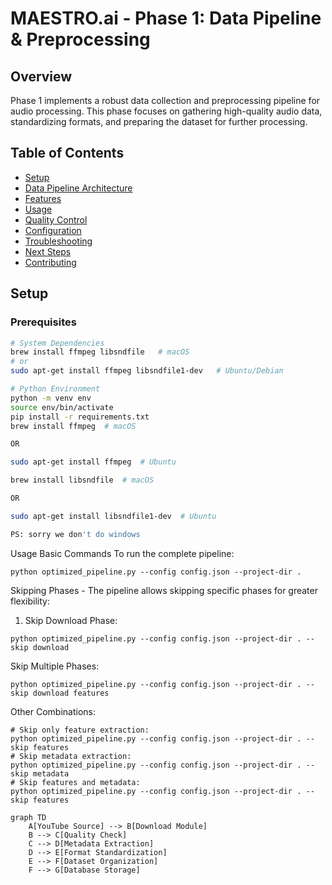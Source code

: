 # MAESTRO.ai - Phase 1: Data Pipeline & Preprocessing

## Overview
Phase 1 implements a robust data collection and preprocessing pipeline for audio processing. This phase focuses on gathering high-quality audio data, standardizing formats, and preparing the dataset for further processing.

## Table of Contents
- [Setup](#setup)
- [Data Pipeline Architecture](#data-pipeline-architecture)
- [Features](#features)
- [Usage](#usage)
- [Quality Control](#quality-control)
- [Configuration](#configuration)
- [Troubleshooting](#troubleshooting)
- [Next Steps](#next-steps)
- [Contributing](#contributing)

## Setup

### Prerequisites
```bash
# System Dependencies
brew install ffmpeg libsndfile   # macOS
# or
sudo apt-get install ffmpeg libsndfile1-dev   # Ubuntu/Debian

# Python Environment
python -m venv env
source env/bin/activate
pip install -r requirements.txt
brew install ffmpeg  # macOS

OR

sudo apt-get install ffmpeg  # Ubuntu

brew install libsndfile  # macOS

OR

sudo apt-get install libsndfile1-dev  # Ubuntu

PS: sorry we don't do windows
```

Usage
Basic Commands
To run the complete pipeline:

```
python optimized_pipeline.py --config config.json --project-dir .
```

Skipping Phases - 
The pipeline allows skipping specific phases for greater flexibility:

1. Skip Download Phase:

```
python optimized_pipeline.py --config config.json --project-dir . --skip download
```

Skip Multiple Phases:

```
python optimized_pipeline.py --config config.json --project-dir . --skip download features
```

Other Combinations:
```
# Skip only feature extraction:
python optimized_pipeline.py --config config.json --project-dir . --skip features
# Skip metadata extraction:
python optimized_pipeline.py --config config.json --project-dir . --skip metadata
# Skip features and metadata:
python optimized_pipeline.py --config config.json --project-dir . --skip features
```


```mermaid
graph TD
    A[YouTube Source] --> B[Download Module]
    B --> C[Quality Check]
    C --> D[Metadata Extraction]
    D --> E[Format Standardization]
    E --> F[Dataset Organization]
    F --> G[Database Storage]
```
